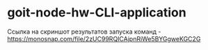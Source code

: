 # goit-node-hw-CLI-application

Ссылка на скриншот результатов запуска команд - https://monosnap.com/file/2zUC99RQICAjpnRiWe5BYGgweKGC2G
